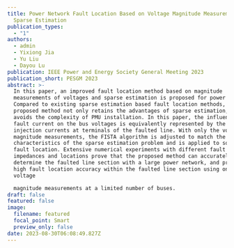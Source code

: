 ```yaml
---
title: Power Network Fault Location Based on Voltage Magnitude Measurements and
  Sparse Estimation
publication_types:
  - "1"
authors:
  - admin
  - Yixiong Jia
  - Yu Liu
  - Dayou Lu
publication: IEEE Power and Energy Society General Meeting 2023
publication_short: PESGM 2023
abstract: >-
  In this paper, an improved fault location method based on magnitude
  measurements of voltages and sparse estimation is proposed for power networks.
  Compared to existing sparse estimation based fault location methods, the
  proposed method not only retains the advantages of sparse estimation, but also
  avoids the complexity of PMU installation. In this paper, the influence of
  fault current on the bus voltages is equivalently represented by the bus
  injection currents at terminals of the faulted line. With only the voltage
  magnitude measurements, the FISTA algorithm is adjusted to match the
  characteristics of the sparse estimation problem and is applied to solve for
  fault location. Extensive numerical experiments with different fault types,
  impedances and locations prove that the proposed method can accurately
  determine the faulted line section with a large power network, and presents
  high fault location accuracy within the faulted line section using only
  voltage

  magnitude measurements at a limited number of buses.
draft: false
featured: false
image:
  filename: featured
  focal_point: Smart
  preview_only: false
date: 2023-08-30T06:08:49.827Z
---
```

